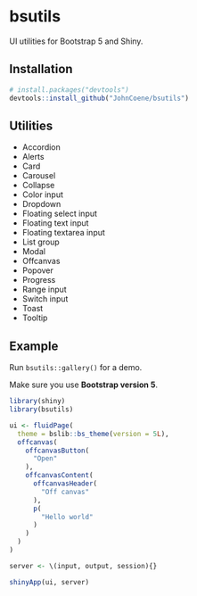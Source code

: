 <!-- badges: start -->
<!-- badges: end -->

# bsutils

UI utilities for Bootstrap 5 and Shiny.

## Installation

``` r
# install.packages("devtools")
devtools::install_github("JohnCoene/bsutils")
```

## Utilities

- Accordion
- Alerts
- Card
- Carousel
- Collapse
- Color input
- Dropdown
- Floating select input
- Floating text input
- Floating textarea input
- List group
- Modal
- Offcanvas
- Popover
- Progress
- Range input
- Switch input
- Toast
- Tooltip

## Example

Run `bsutils::gallery()` for a demo.

Make sure you use __Bootstrap version 5__.

```r
library(shiny)
library(bsutils)

ui <- fluidPage(
  theme = bslib::bs_theme(version = 5L),
  offcanvas(
    offcanvasButton(
      "Open"
    ),
    offcanvasContent(
      offcanvasHeader(
        "Off canvas"
      ),
      p(
        "Hello world"
      )
    )
  )
)

server <- \(input, output, session){}

shinyApp(ui, server)
```
